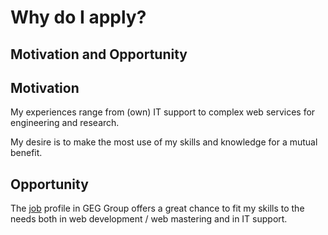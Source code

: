 # Why do I apply?

## Motivation and Opportunity <!-- .element: class="fragment" -->

<!-- NEXT-V -->

## Motivation

My experiences range from (own) IT support to complex web services for engineering and research. <!-- .element: class="fragment" style="text-align: left" -->

My desire is to make the most use of my skills and knowledge for a mutual benefit. <!-- .element: class="fragment" style="text-align: left" -->

<!-- NEXT-V -->

## Opportunity

The <!--
.element: class="fragment" style="text-align: left" --> [job](https://geg.ethz.ch/open-positions/) <!--
  .element: target="_blank" --> profile in GEG Group offers a great chance to fit my skills to the needs both in web development / web mastering and in IT support.
